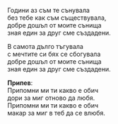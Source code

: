 Години аз съм те сънувала <br />
без тебе как съм съществувала, <br />
добре дошъл от моите сънища <br />
зная един за друг сме създадени.

В самота дълго тъгувала <br />
с мечтите си бях се сбогувала <br />
добре дошъл от моите сънища <br />
зная един за друг сме създадени.

**Припев**:<br />
Припомни ми ти какво е обич <br />
дори за миг отново да любя. <br />
Припомни ми ти какво е обич <br />
макар за миг в теб да се влюбя.

